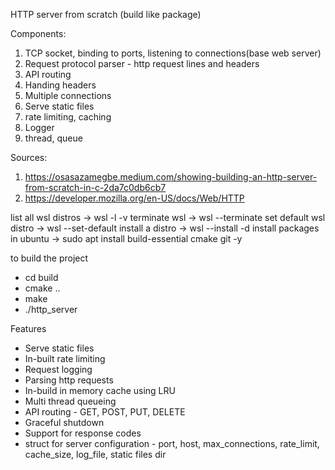 HTTP server from scratch
(build like package)


Components:
1. TCP socket, binding to ports, listening to connections(base web server)
2. Request protocol parser - http request lines and headers
3. API routing 
4. Handing headers
5. Multiple connections
6. Serve static files
7. rate limiting, caching
8. Logger
9. thread, queue


Sources: 
1. https://osasazamegbe.medium.com/showing-building-an-http-server-from-scratch-in-c-2da7c0db6cb7
2. https://developer.mozilla.org/en-US/docs/Web/HTTP


list all wsl distros -> wsl -l -v
terminate wsl -> wsl --terminate <distro>
set default wsl distro -> wsl --set-default <distro>
install a distro -> wsl --install -d <distro>
install packages in ubuntu -> sudo apt install build-essential cmake git -y

to build the project
- cd build
- cmake ..
- make
- ./http_server

Features
- Serve static files
- In-built rate limiting
- Request logging 
- Parsing http requests
- In-build in memory cache using LRU
- Multi thread queueing
- API routing - GET, POST, PUT, DELETE
- Graceful shutdown
- Support for response codes
- struct for server configuration - port, host, max_connections, rate_limit, cache_size, log_file, static files dir
